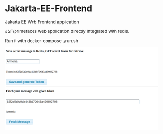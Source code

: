 # Jakarta-EE-Frontend
 Jakarta EE Web Frontend application
 

 JSF/primefaces web application directly integrated with redis.
  
 Run it with docker-compose ./run.sh

![Image description](message.png)
